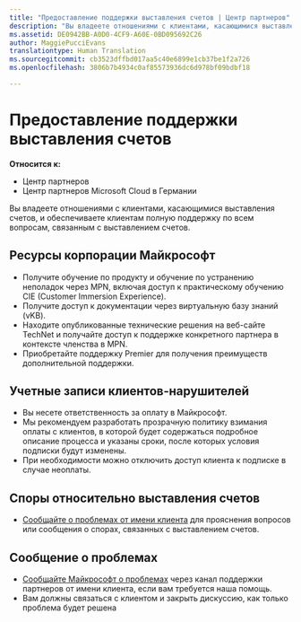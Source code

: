 ```yaml
---
title: "Предоставление поддержки выставления счетов | Центр партнеров"
description: "Вы владеете отношениями с клиентами, касающимися выставления счетов, и обеспечиваете клиентам полную поддержку по всем вопросам, связанным с выставлением счетов."
ms.assetid: DE0942BB-A0D0-4CF9-A60E-0BD095692C26
author: MaggiePucciEvans
translationtype: Human Translation
ms.sourcegitcommit: cb3523dffbd017aa5c40e6899e1cb37be1f2a726
ms.openlocfilehash: 3806b7b4934c0af85573936dc6d978bf09bdbf18

---
```


# Предоставление поддержки выставления счетов

**Относится к:**

-  Центр партнеров
-  Центр партнеров Microsoft Cloud в Германии

Вы владеете отношениями с клиентами, касающимися выставления счетов, и обеспечиваете клиентам полную поддержку по всем вопросам, связанным с выставлением счетов.

## <a href="" id="microsoftresources"></a>Ресурсы корпорации Майкрософт


-   Получите обучение по продукту и обучение по устранению неполадок через MPN, включая доступ к практическому обучению CIE (Customer Immersion Experience).
-   Получите доступ к документации через виртуальную базу знаний (vKB).
-   Находите опубликованные технические решения на веб-сайте TechNet и получайте доступ к поддержке конкретного партнера в контексте членства в MPN.
-   Приобретайте поддержку Premier для получения преимуществ дополнительной поддержки.

## <a href="" id="delinquentcustomeraccounts"></a>Учетные записи клиентов-нарушителей


-   Вы несете ответственность за оплату в Майкрософт.
-   Мы рекомендуем разработать прозрачную политику взимания оплаты с клиентов, в которой будет содержаться подробное описание процесса и указаны сроки, после которых условия подписки будут изменены.
-   При необходимости можно отключить доступ клиента к подписке в случае неоплаты.

## <a href="" id="billingdisputes"></a>Споры относительно выставления счетов


-   [Сообщайте о проблемах от имени клиента](report-problems-on-behalf-of-a-customer.md) для прояснения вопросов или сообщения о спорах, связанных с выставлением счетов.

## <a href="" id="escalatingissues"></a>Сообщение о проблемах


-   [Сообщайте Майкрософт о проблемах](escalate-problems-to-microsoft.md) через канал поддержки партнеров от имени клиента, если вам требуется наша помощь.
-   Вам должны связаться с клиентом и закрыть дискуссию, как только проблема будет решена

 

 






<!--HONumber=Jan17_HO2-->



